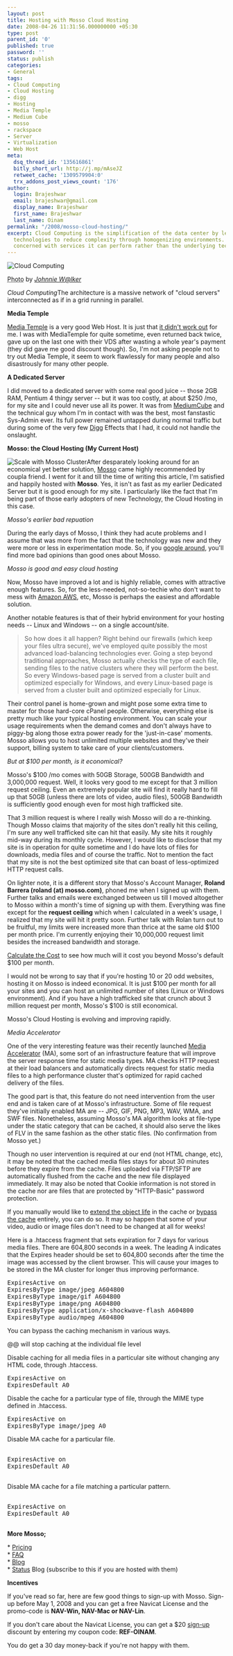 ```yaml
---
layout: post
title: Hosting with Mosso Cloud Hosting
date: 2008-04-26 11:31:56.000000000 +05:30
type: post
parent_id: '0'
published: true
password: ''
status: publish
categories:
- General
tags:
- Cloud Computing
- Cloud Hosting
- digg
- Hosting
- Media Temple
- Medium Cube
- mosso
- rackspace
- Server
- Virtualization
- Web Host
meta:
  dsq_thread_id: '135616861'
  bitly_short_url: http://j.mp/mAseJZ
  retweet_cache: '1309579904:0'
  trx_addons_post_views_count: '176'
author:
  login: Brajeshwar
  email: brajeshwar@gmail.com
  display_name: Brajeshwar
  first_name: Brajeshwar
  last_name: Oinam
permalink: "/2008/mosso-cloud-hosting/"
excerpt: Cloud Computing is the simplification of the data center by leveraging virtualization
  technologies to reduce complexity through homogenizing environments. Consumers are
  concerned with services it can perform rather than the underlying technologies.
---
```

<div class="figure"><img src="/static/2008/04/cloud-computing.jpg" alt="Cloud Computing" />
<p class="credit"><abbr class="type" title="Photograph">Photo</abbr> by <cite><a href="http://www.flickr.com/photos/johnniewalker/359440369/">Johnnie W@lker</a></cite></p>
<p class="caption"><em class="title">Cloud Computing</em>The architecture is a massive network of "cloud servers" interconnected as if in a grid running in parallel.</p>
</div>

<p><strong>Media Temple</strong></p>
<p><a href="http://mediatemple.net/">Media Temple</a> is a very good Web Host. It is just that <a href="http://www.brajeshwar.com/2007/message-to-mediatemple/">it didn't work out</a> for me. I was with MediaTemple for quite sometime, even returned back twice, gave up on the last one with their VDS after wasting a whole year's payment (they did gave me good discount though). So, I'm not asking people not to try out Media Temple, it seem to work flawlessly for many people and also disastrously for many other people.</p>
<p><strong>A Dedicated Server</strong></p>
<p>I did moved to a dedicated server with some real good juice -- those 2GB RAM, Pentium 4 thingy server -- but it was too costly, at about $250 /mo, for my site and I could never use all its power. It was from <a href="http://www.mediumcube.com/">MediumCube</a> and the technical guy whom I'm in contact with was the best, most fanstastic Sys-Admin ever. Its full power remained untapped during normal traffic but during some of the very few <a href="http://digg.com/">Digg</a> Effects that I had, it could not handle the onslaught.</p>
<p><strong>Mosso: the Cloud Hosting (My Current Host)</strong></p>
<p><img src="/static/2008/04/mosso-cluster.png" alt="Scale with Mosso Cluster" style="border: 0 none;" />After desparately looking around for an economical yet better solution, <a href="http://www.mosso.com/">Mosso</a> came highly recommended by coupla friend. I went for it and till the time of writing this article, I'm satisfied and happily hosted with <strong>Mosso</strong>. Yes, it isn't as fast as my earlier Dedicated Server but it is good enough for my site. I particularly like the fact that I'm being part of those early adopters of new Technology, the Cloud Hosting in this case.</p>
<p><em>Mosso's earlier bad repuation</em></p>
<p>During the early days of Mosso, I think they had acute problems and I assume that was more from the fact that the technology was new and they were more or less in experimentation mode. So, if you <a href="http://www.google.com/search?hl=en&q=mosso&btnG=Search">google around</a>, you'll find more bad opinions than good ones about Mosso.</p>
<p><em>Mosso is good and easy cloud hosting</em></p>
<p>Now, Mosso have improved a lot and is highly reliable, comes with attractive enough features. So, for the less-needed, not-so-techie who don't want to mess with <a href="http://aws.amazon.com/">Amazon AWS</a>, etc, Mosso is perhaps the easiest and affordable solution.</p>
<p>Another notable features is that of their hybrid environment for your hosting needs -- Linux and Windows -- on a single account/site.</p>
<blockquote><p>So how does it all happen? Right behind our firewalls (which keep your files ultra secure), we've employed quite possibly the most advanced load-balancing technologies ever. Going a step beyond traditional approaches, Mosso actually checks the type of each file, sending files to the native clusters where they will perform the best. So every Windows-based page is served from a cluster built and optimized especially for Windows, and every Linux-based page is served from a cluster built and optimized especially for Linux.</p></blockquote>
<p>Their control panel is home-grown and might pose some extra time to master for those hard-core cPanel people. Otherwise, everything else is pretty much like your typical hosting environment. You can scale your usage requirements when the demand comes and don't always have to piggy-bg along those extra power ready for the 'just-in-case' moments. Mosso allows you to host unlimited multiple websites and they've their support, billing system to take care of your clients/customers.</p>
<p><em>But at $100 per month, is it economical?</em></p>
<p>Mosso's $100 /mo comes with 50GB Storage, 500GB Bandwidth and 3,000,000 request. Well, it looks very good to me except for that 3 million request ceiling. Even an extremely popular site will find it really hard to fill up that 50GB (unless there are lots of video, audio files), 500GB Bandwidth is sufficiently good enough even for most high trafficked site.</p>
<p>That 3 million request is where I really wish Mosso will do a re-thinking. Though Mosso claims that majority of the sites don't really hit this ceiling, I'm sure any well trafficked site can hit that easily. My site hits it roughly mid-way during its monthly cycle. However, I would like to disclose that my site is in operation for quite sometime and I do have lots of files for downloads, media files and of course the traffic. Not to mention the fact that my site is not the best optimized site that can boast of less-optimized HTTP request calls.</p>
<p>On lighter note, it is a different story that Mosso's Account Manager, <strong>Roland Barrera (roland (at) mosso.com)</strong>, phoned me when I signed up with them. Further talks and emails were exchanged between us till I moved altogether to Mosso within a month's time of signing up with them. Everything was fine except for the <strong>request ceiling</strong> which when I calculated in a week's usage, I realized that my site will hit it pretty soon. Further talk with Rolan turn out to be fruitful, my limits were increased more than thrice at the same old $100 per month price. I'm currently enjoying their 10,000,000 request limit besides the increased bandwidth and storage.</p>
<p><a href="http://www.mosso.com/pricing.jsp">Calculate the Cost</a> to see how much will it cost you beyond Mosso's default $100 per month.</p>
<p>I would not be wrong to say that if you're hosting 10 or 20 odd websites, hosting it on Mosso is indeed economical. It is just $100 per month for all your sites and you can host an unlimited number of sites (Linux or Windows environment). And if you have a high trafficked site that crunch about 3 million request per month, Mosso's $100 is still economical.</p>
<p>Mosso's Cloud Hosting is evolving and improving rapidly.</p>
<p><em>Media Accelerator</em></p>
<p>One of the very interesting feature was their recently launched <a href="http://help.mosso.com/article.php?id=250">Media Accelerator</a> (MA), some sort of an infrastructure feature that will improve the server response time for static media types. MA checks HTTP request at their load balancers and automatically directs request for static media files to a high performance cluster that's optimized for rapid cached delivery of the files.</p>
<p>The good part is that, this feature do not need intervention from the user end and is taken care of at Mosso's infrastructure. Some of file request they've initially enabled MA are -- JPG, GIF, PNG, MP3, WAV, WMA, and SWF files. Nonetheless, assuming Mosso's MA algorithm looks at file-type under the static category that can be cached, it should also serve the likes of FLV in the same fashion as the other static files. (No confirmation from Mosso yet.)</p>
<p>Though no user intervention is required at our end (not HTML change, etc), it may be noted that the cached media files stays for about 30 minutes before they expire from the cache. Files uploaded via FTP/SFTP are automatically flushed from the cache and the new file displayed immediately. It may also be noted that Cookie information is not stored in the cache nor are files that are protected by "HTTP-Basic" password protection.</p>
<p>If you manually would like to <a href="http://help.mosso.com/article.php?id=251">extend the object life</a> in the cache or <a href="http://help.mosso.com/article.php?id=252">bypass the cache</a> entirely, you can do so. It may so happen that some of your video, audio or image files don't need to be changed at all for weeks!</p>
<p>Here is a .htaccess fragment that sets expiration for 7 days for various media files. There are 604,800 seconds in a week. The leading A indicates that the Expires header should be set to 604,800 seconds after the time the image was accessed by the client browser. This will cause your images to be stored in the MA cluster for longer thus improving performance.</p>
<pre name="code" class="js">
ExpiresActive on
ExpiresByType image/jpeg A604800
ExpiresByType image/gif A604800
ExpiresByType image/png A604800
ExpiresByType application/x-shockwave-flash A604800
ExpiresByType audio/mpeg A604800
</pre>
<p>You can bypass the caching mechanism in various ways.</p>
<p>@@ will stop caching at the individual file level</p>
<p>Disable caching for all media files in a particular site without changing any HTML code, through .htaccess.</p>
<pre name="code" class="js">
ExpiresActive on
ExpiresDefault A0
</pre>
<p>Disable the cache for a particular type of file, through the MIME type defined in .htaccess.</p>
<pre name="code" class="js">
ExpiresActive on
ExpiresByType image/jpeg A0
</pre>
<p>Disable MA cache for a particular file.</p>
<pre name="code" class="js">
<files logo.gif>
ExpiresActive on
ExpiresDefault A0
</files>
</pre>
<p>Disable MA cache for a file matching a particular pattern. </p>
<pre name="code" class="js">
<Files *.jpg>
ExpiresActive on
ExpiresDefault A0

</pre>
<p><strong>More Mosso;</strong></p>
<p>* <a href="http://www.mosso.com/pricing.jsp">Pricing</a><br />
* <a href="http://www.mosso.com/faq.jsp">FAQ</a><br />
* <a href="http://blog.mosso.com/">Blog</a><br />
* <a href="http://status.mosso.com/">Status</a> Blog (subscribe to this if you are hosted with them)</p>
<p><strong>Incentives</strong></p>
<p>If you've read so far, here are few good things to sign-up with Mosso. Sign-up before May 1, 2008 and you can get a free Navicat License and the promo-code is <strong>NAV-Win, NAV-Mac or NAV-Lin</strong>.</p>
<p>If you don't care about the Navicat License, you can get a $20 <a href="http://www.mosso.com/">sign-up</a> discount by entering my coupon code: <strong class="codeBlue">REF-OINAM</strong>.</p>
<p>You do get a <span class="codeRed">30 day money-back</span> if you're not happy with them.</p>
